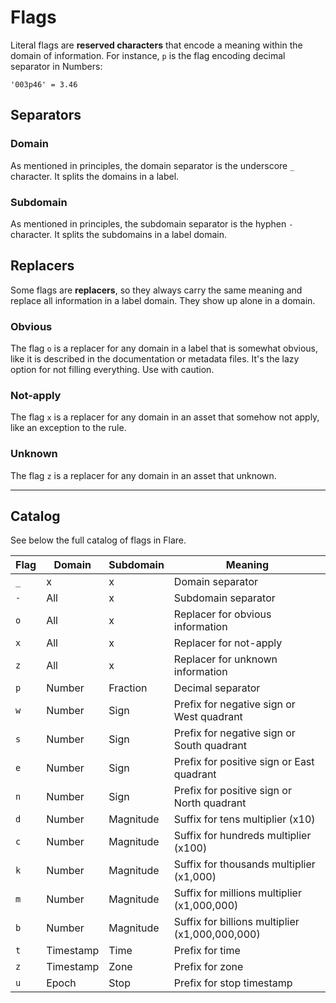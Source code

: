 # Flags

Literal flags are **reserved characters** that encode a meaning within the domain of information. For instance, `p` is the flag encoding decimal separator in Numbers:
```
'003p46' = 3.46
```
## Separators

### Domain

As mentioned in principles, the domain separator is the underscore `_` character. It splits the domains in a label.

### Subdomain

As mentioned in principles, the subdomain separator is the hyphen `-` character. It splits the subdomains in a label domain.

## Replacers

Some flags are **replacers**, so they always carry the same meaning and replace all information in a label domain. They show up alone in a domain.

### Obvious

The flag `o` is a replacer for any domain in a label that is somewhat obvious, like it is described in the documentation or metadata files. It's the lazy option for not filling everything. Use with caution.

### Not-apply

The flag `x` is a replacer for any domain in an asset that somehow not apply, like an exception to the rule.

### Unknown

The flag `z` is a replacer for any domain in an asset that unknown.

---

## Catalog

See below the full catalog of flags in Flare.

| Flag        | Domain     | Subdomain | Meaning                                     |
|-------------|------------|-----------|---------------------------------------------|
|`_`          | x          | x         | Domain separator |
|`-`          | All        | x         | Subdomain separator |
|`o`          | All        | x         | Replacer for obvious information |
|`x`          | All        | x         | Replacer for not-apply |
|`z`          | All        | x         | Replacer for unknown information    |
|`p`          | Number     | Fraction  | Decimal separator |
|`w`          | Number     | Sign      | Prefix for negative sign or West quadrant     |
|`s`          | Number     | Sign      | Prefix for negative sign or South quadrant     |
|`e`          | Number     | Sign      | Prefix for positive sign or East quadrant     |
|`n`          | Number     | Sign      | Prefix for positive sign or North quadrant     |
|`d`          | Number     | Magnitude | Suffix for tens multiplier (x10)     |
|`c`          | Number     | Magnitude | Suffix for hundreds multiplier (x100)     |
|`k`          | Number     | Magnitude | Suffix for thousands multiplier (x1,000)     |
|`m`          | Number     | Magnitude | Suffix for millions multiplier (x1,000,000)     |
|`b`          | Number     | Magnitude | Suffix for billions multiplier (x1,000,000,000)    |
|`t`          | Timestamp  | Time      | Prefix for time |
|`z`          | Timestamp  | Zone      | Prefix for zone |
|`u`          | Epoch      | Stop      | Prefix for stop timestamp    |

